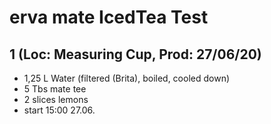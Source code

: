 # erva mate IcedTea Test

## 1 (Loc: Measuring Cup, Prod: 27/06/20)
- 1,25 L Water (filtered (Brita), boiled, cooled down)
- 5 Tbs mate tee
- 2 slices lemons
- start 15:00 27.06.
